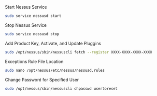 Start Nessus Service
```bash
sudo service nessusd start
```

Stop Nessus Service
```bash
sudo service nessusd stop
```

Add Product Key, Activate, and Update Pluggins
```bash
sudo /opt/nessus/sbin/nessuscli fetch --register XXXX-XXXX-XXXX-XXXX
```

Exceptions Rule File Location
```bash
sudo nano /opt/nessus/etc/nessus/nessusd.rules
```

Change Password for Specified User
```bash
sudo /opt/nessus/sbin/nessuscli chpasswd usertoreset
```